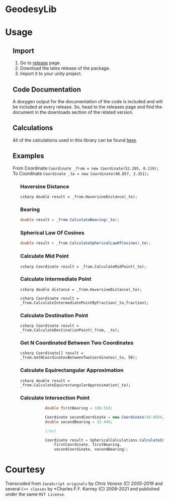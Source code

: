 # GeodesyLib


# Usage

<ul>
 
## Import

1. Go to [release](https://github.com/ertanturan/GeodesyLib/releases) page.
2. Download the lates release of the package.
3. Import it to your unity project.

## Code Documentation

A doxygen output for the documentation of the code is included and will be included at every release.
So, head to the releases page and find the document in the downloads section of the related version.
 
## Calculations
All of the calculations used in this library can be found [here](https://www.movable-type.co.uk/scripts/latlong.html).
 
## Examples

From Coordinate `Coordinate _from = new Coordinate(52.205, 0.119);` <br />
To Coordinate `Coordinate _to = new Coordinate(48.857, 2.351);`

<ul>
 
### Haversine Distance

 ```csharp double result = _from.HaversineDistance(_to);```

### Bearing

 ```csharp 
 double result = _from.CalculateBearing(_to);
 ```

### Spherical Law Of Cosines

 ```csharp 
 double result = _from.CalculateSphericalLawOfCosines(_to);
 ```

### Calculate Mid Point

 ```csharp Coordinate result = _from.CalculateMidPoint(_to);```

### Calculate Intermediate Point

 ```csharp double distance = _from.HaversineDistance(_to);```

 ```csharp Coordinate result = _from.CalculateIntermediatePointByFraction(_to,fraction);```
 
### Calculate Destination Point
 
 ```csharp Coordinate result = _from.CalculateDestinationPoint(_from, _to);```
 
### Get N Coordinated Between Two Coordinates
 
 ```csharp Coordinate[] result = _from.GetNCoordinatesBetweenTwoCoordinates(_to, 50);```

### Calculate Equirectangular Approximation
 
 ```csharp double result = _from.CalculateEquirectangularApproximation(_to);```
 

 ### Calculate Intersection Point
 
 ```csharp Coordinate firstCoordinate = new Coordinate(51.8853, 0.2545);
            double firstBearing = 108.55d;

            Coordinate secondCoordinate = new Coordinate(49.0034, 2.5735);
            double secondBearing = 32.44d;

            //act

            Coordinate result = SphericalCalculations.CalculateIntersectionPoint(
                firstCoordinate, firstBearing,
                secondCoordinate, secondBearing);
 
 ```
 
 </ul>
</ul>

# Courtesy

Transcoded from `JavaScript originals` by *Chris Veness (C) 2005-2019*
and several `C++ classes` by *Charles F.F. Karney (C) 2008-2021 and
published under the same `MIT License`.
